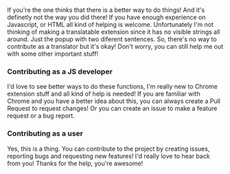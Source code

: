 If you're the one thinks that there is a better way to do things! And it's definetly not the way you did there! If you have enough experience on Javascript, or HTML all kind of helping is welcome. Unfortunately I'm not thinking of making a translatable extension since it has no visible strings all around. Just the popup with two diferent sentences. So, there's no way to contribute as a translator but it's okay! Don't worry, you can still help me out with some other important stuff!

### Contributing as a JS developer
I'd love to see better ways to do these functions, I'm really new to Chrome extension stuff and all kind of help is needed! If you are familiar with Chrome and you have a better idea about this, you can always create a Pull Request to request changes! Or you can create an issue to make a feature request or a bug report.

### Contributing as a user
Yes, this is a thing. You can contribute to the project by creating issues, reporting bugs and requesting new features! I'd really love to hear back from you! Thanks for the help, you're awesome!
